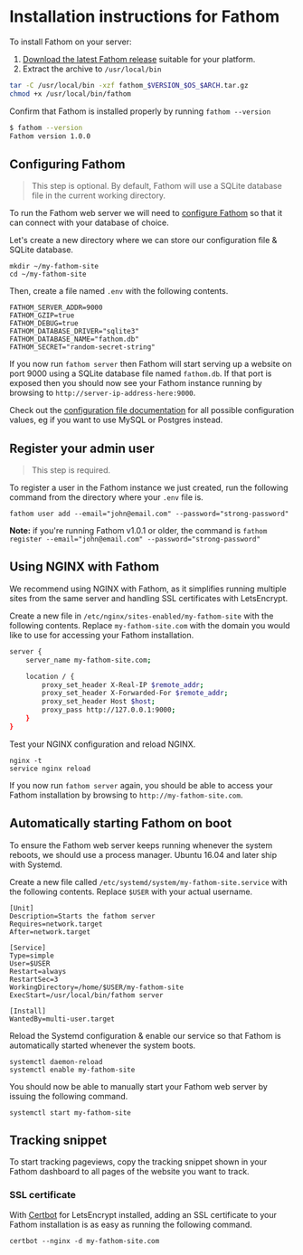 # Installation instructions for Fathom

To install Fathom on your server: 

1. [Download the latest Fathom release](https://github.com/samuelmeuli/fathom/releases) suitable for your platform.
2. Extract the archive to `/usr/local/bin`

```sh
tar -C /usr/local/bin -xzf fathom_$VERSION_$OS_$ARCH.tar.gz
chmod +x /usr/local/bin/fathom
```

Confirm that Fathom is installed properly by running `fathom --version`

```sh
$ fathom --version
Fathom version 1.0.0
```

## Configuring Fathom

> This step is optional. By default, Fathom will use a SQLite database file in the current working directory.

To run the Fathom web server we will need to [configure Fathom](Configuration.md) so that it can connect with your database of choice. 

Let's create a new directory where we can store our configuration file & SQLite database.

```
mkdir ~/my-fathom-site
cd ~/my-fathom-site
```

Then, create a file named `.env` with the following contents.

```
FATHOM_SERVER_ADDR=9000
FATHOM_GZIP=true
FATHOM_DEBUG=true
FATHOM_DATABASE_DRIVER="sqlite3"
FATHOM_DATABASE_NAME="fathom.db"
FATHOM_SECRET="random-secret-string"
```

If you now run `fathom server` then Fathom will start serving up a website on port 9000 using a SQLite database file named `fathom.db`. If that port is exposed then you should now see your Fathom instance running by browsing to `http://server-ip-address-here:9000`.

Check out the [configuration file documentation](Configuration.md) for all possible configuration values, eg if you want to use MySQL or Postgres instead.

## Register your admin user

> This step is required.

To register a user in the Fathom instance we just created, run the following command from the directory where your `.env` file is. 

```
fathom user add --email="john@email.com" --password="strong-password"
```

**Note:** if you're running Fathom v1.0.1 or older, the command is `fathom register --email="john@email.com" --password="strong-password"`

## Using NGINX with Fathom

We recommend using NGINX with Fathom, as it simplifies running multiple sites from the same server and handling SSL certificates with LetsEncrypt.

Create a new file in `/etc/nginx/sites-enabled/my-fathom-site` with the following contents. Replace `my-fathom-site.com` with the domain you would like to use for accessing your Fathom installation.

```sh
server {
	server_name my-fathom-site.com;

	location / {
		proxy_set_header X-Real-IP $remote_addr;
		proxy_set_header X-Forwarded-For $remote_addr;
		proxy_set_header Host $host;
		proxy_pass http://127.0.0.1:9000; 
	}
}
```

Test your NGINX configuration and reload NGINX.

```
nginx -t
service nginx reload
```

If you now run `fathom server` again, you should be able to access your Fathom installation by browsing to `http://my-fathom-site.com`.

## Automatically starting Fathom on boot

To ensure the Fathom web server keeps running whenever the system reboots, we should use a process manager. Ubuntu 16.04 and later ship with Systemd.

Create a new file called `/etc/systemd/system/my-fathom-site.service` with the following contents. Replace `$USER` with your actual username.

```
[Unit]
Description=Starts the fathom server
Requires=network.target
After=network.target

[Service]
Type=simple
User=$USER
Restart=always
RestartSec=3
WorkingDirectory=/home/$USER/my-fathom-site
ExecStart=/usr/local/bin/fathom server

[Install]
WantedBy=multi-user.target
```

Reload the Systemd configuration & enable our service so that Fathom is automatically started whenever the system boots.

```
systemctl daemon-reload
systemctl enable my-fathom-site
```

You should now be able to manually start your Fathom web server by issuing the following command.

```
systemctl start my-fathom-site
```

## Tracking snippet

To start tracking pageviews, copy the tracking snippet shown in your Fathom dashboard to all pages of the website you want to track.


### SSL certificate

With [Certbot](https://certbot.eff.org/docs/) for LetsEncrypt installed, adding an SSL certificate to your Fathom installation is as easy as running the following command.

```
certbot --nginx -d my-fathom-site.com
```


